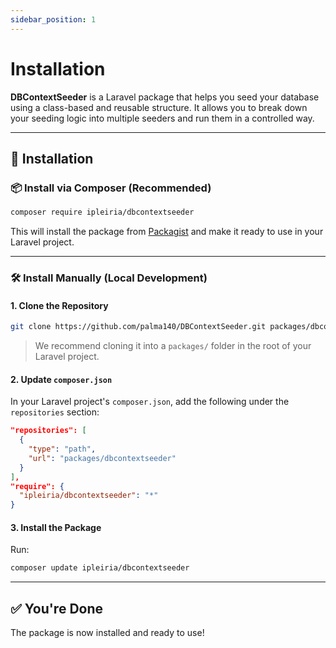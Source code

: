 ```yaml
---
sidebar_position: 1
---
```


# Installation

**DBContextSeeder** is a Laravel package that helps you seed your database using a class-based and reusable structure. It allows you to break down your seeding logic into multiple seeders and run them in a controlled way.

---

## 🚀 Installation

### 📦 Install via Composer (Recommended)

```bash
composer require ipleiria/dbcontextseeder
```

This will install the package from [Packagist](https://packagist.org/packages/ipleiria/dbcontextseeder) and make it ready to use in your Laravel project.

---

### 🛠 Install Manually (Local Development)


#### 1. Clone the Repository

```bash
git clone https://github.com/palma140/DBContextSeeder.git packages/dbcontextseeder
```

> We recommend cloning it into a `packages/` folder in the root of your Laravel project.

#### 2. Update `composer.json`

In your Laravel project's `composer.json`, add the following under the `repositories` section:

```json
"repositories": [
  {
    "type": "path",
    "url": "packages/dbcontextseeder"
  }
],
"require": {
  "ipleiria/dbcontextseeder": "*"
}
```

#### 3. Install the Package

Run:

```bash
composer update ipleiria/dbcontextseeder
```

---

## ✅ You're Done

The package is now installed and ready to use!
